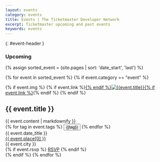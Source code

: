 ```yaml
---
layout: events
category: events
title: Events | The Ticketmaster Developer Network
excerpt: Ticketmaster upcoming and past events
keywords: events
---
```

{: #event-header }
### Upcoming

{% assign sorted_event = (site.pages | sort: 'date_start', 'last') %}

{% for event in sorted_event %}
    {% if event.category == "event" %}
<div class="event" data-event-start="{{ event.date_start }}" data-event-end="{{ event.date_end }}">
    {% if event.img %}
		{% if event.link %}<a href="{{ event.link }}">{% endif %}<img src="{{ event.img }}" class="image" alt="{{event.title}}"/>{% if event.link %}</a>{% endif %}
    {% endif %}
    <div class="col-xs-12 col-sm-9 col-md-9 col-lg-9 comntent">
        <h2>{{ event.title }}</h2>
        {{ event.content | markdownify }}
        <div class="tags">
            {% for tag in event.tags %}
                <button class="tag-btn" tag="{{tag}}">{{tag}}</button>
            {% endfor %}
        </div>
    </div>
    <div class="col-xs-12 col-sm-3 col-md-3 col-lg-3 location">
        <div class="date">{{ event.date_title }}</div>
        <div class="place">
            <a href="{{ event.place[1] }}">{{ event.place[0] }}</a>
        </div>
        <div class="city">{{ event.city }}</div>
        {% if event.rsvp %}
            <a href="{{ event.rsvp }}" class="blue-btn rsvp">RSVP</a>
        {% endif %}
    </div>
   
</div>
    {% endif %}
{% endfor %}
